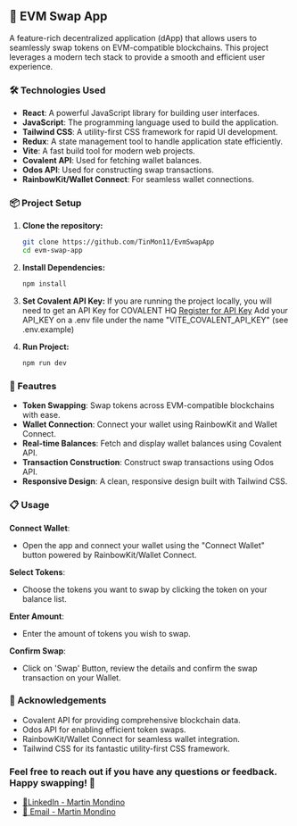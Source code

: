 ## 🚀 EVM Swap App

A feature-rich decentralized application (dApp) that allows users to seamlessly swap tokens on EVM-compatible blockchains. This project leverages a modern tech stack to provide a smooth and efficient user experience.

### 🛠️ Technologies Used

- **React**: A powerful JavaScript library for building user interfaces.
- **JavaScript**: The programming language used to build the application.
- **Tailwind CSS**: A utility-first CSS framework for rapid UI development.
- **Redux**: A state management tool to handle application state efficiently.
- **Vite**: A fast build tool for modern web projects.
- **Covalent API**: Used for fetching wallet balances.
- **Odos API**: Used for constructing swap transactions.
- **RainbowKit/Wallet Connect**: For seamless wallet connections.

### 📦 Project Setup

1. **Clone the repository:**

   ```sh
   git clone https://github.com/TinMon11/EvmSwapApp
   cd evm-swap-app
   ```

2. **Install Dependencies:**

   ```sh
   npm install
   ```

3. **Set Covalent API Key:**
   If you are running the project locally, you will need to get an API Key for COVALENT HQ
   [Register for API Key](https://goldrush.dev/docs/api/)
   Add your API_KEY on a .env file under the name "VITE_COVALENT_API_KEY" (see .env.example)

4. **Run Project:**
   ```sh
   npm run dev
   ```

### 🌟 Feautres

- **Token Swapping**: Swap tokens across EVM-compatible blockchains with ease.
- **Wallet Connection**: Connect your wallet using RainbowKit and Wallet Connect.
- **Real-time Balances**: Fetch and display wallet balances using Covalent API.
- **Transaction Construction**: Construct swap transactions using Odos API.
- **Responsive Design**: A clean, responsive design built with Tailwind CSS.

### 📋 Usage

**Connect Wallet**:

- Open the app and connect your wallet using the "Connect Wallet" button powered by RainbowKit/Wallet Connect.

**Select Tokens**:

- Choose the tokens you want to swap by clicking the token on your balance list.

**Enter Amount**:

- Enter the amount of tokens you wish to swap.

**Confirm Swap**:

- Click on 'Swap' Button, review the details and confirm the swap transaction on your Wallet.

### 🙌 Acknowledgements

- Covalent API for providing comprehensive blockchain data.
- Odos API for enabling efficient token swaps.
- RainbowKit/Wallet Connect for seamless wallet integration.
- Tailwind CSS for its fantastic utility-first CSS framework.

### Feel free to reach out if you have any questions or feedback. Happy swapping! 🚀

- [🤵LinkedIn - Martin Mondino](https://www.linkedin.com/in/martin-mondino/)
- [📧 Email - Martin Mondino](mailto:martindanielmondino@gmail.com)
